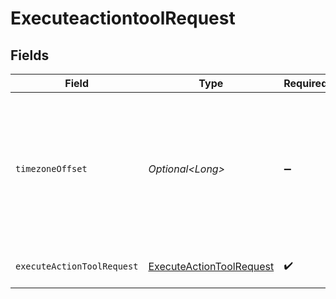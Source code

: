 # ExecuteactiontoolRequest


## Fields

| Field                                                                                                      | Type                                                                                                       | Required                                                                                                   | Description                                                                                                |
| ---------------------------------------------------------------------------------------------------------- | ---------------------------------------------------------------------------------------------------------- | ---------------------------------------------------------------------------------------------------------- | ---------------------------------------------------------------------------------------------------------- |
| `timezoneOffset`                                                                                           | *Optional\<Long>*                                                                                          | :heavy_minus_sign:                                                                                         | The offset of the client's timezone in minutes from UTC. e.g. PDT is -420 because it's 7 hours behind UTC. |
| `executeActionToolRequest`                                                                                 | [ExecuteActionToolRequest](../../models/components/ExecuteActionToolRequest.md)                            | :heavy_check_mark:                                                                                         | Execute Action Tool request                                                                                |